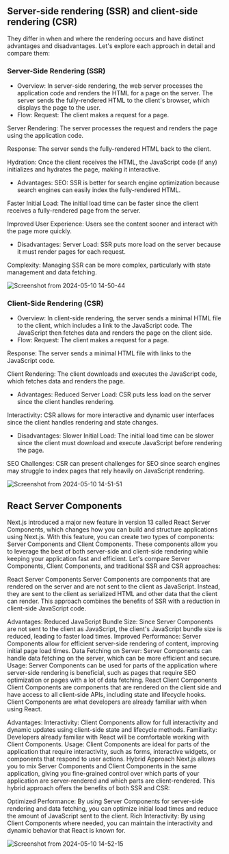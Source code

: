 
## Server-side rendering (SSR) and client-side rendering (CSR) 
They differ in when and where the rendering occurs and have distinct advantages and disadvantages. Let's explore each approach in detail and compare them:

### Server-Side Rendering (SSR)
- Overview: In server-side rendering, the web server processes the application code and renders the HTML for a page on the server. The server sends the fully-rendered HTML to the client's browser, which displays the page to the user.
- Flow:
Request: The client makes a request for a page.

Server Rendering: The server processes the request and renders the page using the application code.

Response: The server sends the fully-rendered HTML back to the client.

Hydration: Once the client receives the HTML, the JavaScript code (if any) initializes and hydrates the page, making it interactive.

- Advantages:
SEO: SSR is better for search engine optimization because search engines can easily index the fully-rendered HTML.

Faster Initial Load: The initial load time can be faster since the client receives a fully-rendered page from the server.

Improved User Experience: Users see the content sooner and interact with the page more quickly.

- Disadvantages:
Server Load: SSR puts more load on the server because it must render pages for each request.

Complexity: Managing SSR can be more complex, particularly with state management and data fetching.

![Screenshot from 2024-05-10 14-50-44](https://github.com/Gaurav038/interview-notes/assets/78479119/ce91dcab-cdd4-4791-b8ef-90f6bacebc69)

### Client-Side Rendering (CSR)
- Overview: In client-side rendering, the server sends a minimal HTML file to the client, which includes a link to the JavaScript code. The JavaScript then fetches data and renders the page on the client side.
- Flow:
Request: The client makes a request for a page.

Response: The server sends a minimal HTML file with links to the JavaScript code.

Client Rendering: The client downloads and executes the JavaScript code, which fetches data and renders the page.

- Advantages:
Reduced Server Load: CSR puts less load on the server since the client handles rendering.

Interactivity: CSR allows for more interactive and dynamic user interfaces since the client handles rendering and state changes.
- Disadvantages:
Slower Initial Load: The initial load time can be slower since the client must download and execute JavaScript before rendering the page.

SEO Challenges: CSR can present challenges for SEO since search engines may struggle to index pages that rely heavily on JavaScript rendering.

![Screenshot from 2024-05-10 14-51-51](https://github.com/Gaurav038/interview-notes/assets/78479119/41eb3ada-5956-4c4b-96e2-078988a5f033)

## React Server Components
Next.js introduced a major new feature in version 13 called React Server Components, which changes how you can build and structure applications using Next.js. With this feature, you can create two types of components: Server Components and Client Components. These components allow you to leverage the best of both server-side and client-side rendering while keeping your application fast and efficient. Let's compare Server Components, Client Components, and traditional SSR and CSR approaches:

React Server Components
Server Components are components that are rendered on the server and are not sent to the client as JavaScript. Instead, they are sent to the client as serialized HTML and other data that the client can render. This approach combines the benefits of SSR with a reduction in client-side JavaScript code.

Advantages:
Reduced JavaScript Bundle Size: Since Server Components are not sent to the client as JavaScript, the client's JavaScript bundle size is reduced, leading to faster load times.
Improved Performance: Server Components allow for efficient server-side rendering of content, improving initial page load times.
Data Fetching on Server: Server Components can handle data fetching on the server, which can be more efficient and secure.
Usage: Server Components can be used for parts of the application where server-side rendering is beneficial, such as pages that require SEO optimization or pages with a lot of data fetching.
React Client Components
Client Components are components that are rendered on the client side and have access to all client-side APIs, including state and lifecycle hooks. Client Components are what developers are already familiar with when using React.

Advantages:
Interactivity: Client Components allow for full interactivity and dynamic updates using client-side state and lifecycle methods.
Familiarity: Developers already familiar with React will be comfortable working with Client Components.
Usage: Client Components are ideal for parts of the application that require interactivity, such as forms, interactive widgets, or components that respond to user actions.
Hybrid Approach
Next.js allows you to mix Server Components and Client Components in the same application, giving you fine-grained control over which parts of your application are server-rendered and which parts are client-rendered. This hybrid approach offers the benefits of both SSR and CSR:

Optimized Performance: By using Server Components for server-side rendering and data fetching, you can optimize initial load times and reduce the amount of JavaScript sent to the client.
Rich Interactivity: By using Client Components where needed, you can maintain the interactivity and dynamic behavior that React is known for.

![Screenshot from 2024-05-10 14-52-15](https://github.com/Gaurav038/interview-notes/assets/78479119/af676739-02a2-44dc-aa6b-6e3e82e203fc)
